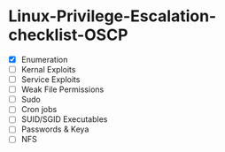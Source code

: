 # Linux-Privilege-Escalation-checklist-OSCP

- [x] Enumeration
- [ ] Kernal Exploits
- [ ] Service Exploits
- [ ] Weak File Permissions
- [ ] Sudo
- [ ] Cron jobs
- [ ] SUID/SGID Executables
- [ ] Passwords & Keya
- [ ] NFS
